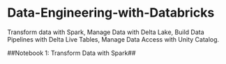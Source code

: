 # Data-Engineering-with-Databricks
Transform data with Spark, Manage Data with Delta Lake, Build Data Pipelines with Delta Live Tables, Manage Data Access with Unity Catalog.

##Notebook 1: Transform Data with Spark##
